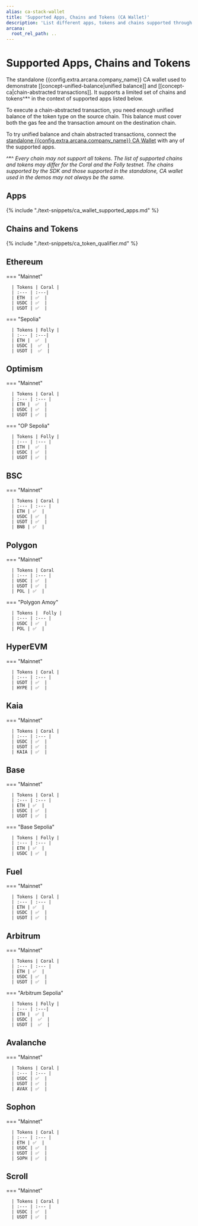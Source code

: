 ```yaml
---
alias: ca-stack-wallet
title: 'Supported Apps, Chains and Tokens (CA Wallet)'
description: 'List different apps, tokens and chains supported through the Arcana Chain Abstraction feature.'
arcana:
  root_rel_path: ..
---
```


# Supported Apps, Chains and Tokens

The standalone {{config.extra.arcana.company_name}} CA wallet used to demonstrate [[concept-unified-balance|unified balance]] and [[concept-ca|chain-abstracted transactions]]. It supports a limited set of chains and tokens^*^ in the context of supported apps listed below.

To execute a chain-abstracted transaction, you need enough unified balance of the token type on the source chain. This balance must cover both the gas fee and the transaction amount on the destination chain.

To try unified balance and chain abstracted transactions, connect the [standalone {{config.extra.arcana.company_name}} CA Wallet]({{config.extra.arcana.ca_wallet_download_url}}) with any of the supported apps. 

^*^ *Every chain may not support all tokens. The list of supported chains and tokens may differ for the Coral and the Folly testnet. The chains supported by the SDK and those supported in the standalone, CA wallet used in the demos may not always be the same.*

## Apps

{% include "./text-snippets/ca_wallet_supported_apps.md" %}

## Chains and Tokens

{% include "./text-snippets/ca_token_qualifier.md" %}

## Ethereum

=== "Mainnet"

      | Tokens | Coral |
      | :--- | :---|
      | ETH  | ✅  |
      | USDC | ✅  |
      | USDT | ✅  |

=== "Sepolia"

      | Tokens | Folly |
      | :--- | :---|
      | ETH |  ✅  |
      | USDC |  ✅  |
      | USDT |  ✅  |

## Optimism

=== "Mainnet"

      | Tokens | Coral |
      | :--- | :--- |
      | ETH |  ✅  |  
      | USDC | ✅  |
      | USDT | ✅  |

=== "OP Sepolia"

      | Tokens | Folly |
      | :--- | :--- |
      | ETH |  ✅  |    
      | USDC | ✅  |
      | USDT | ✅  |

## BSC

=== "Mainnet"

      | Tokens | Coral |
      | :--- | :--- |
      | ETH | ✅  |
      | USDC | ✅  |
      | USDT | ✅  |
      | BNB | ✅  |

## Polygon

=== "Mainnet"

      | Tokens | Coral 
      | :--- | :--- |
      | USDC | ✅  |
      | USDT | ✅  | 
      | POL | ✅  |

=== "Polygon Amoy"

      | Tokens |  Folly |
      | :--- | :--- |
      | USDC | ✅  |
      | POL | ✅  |

## HyperEVM

=== "Mainnet"

      | Tokens | Coral |
      | :--- | :--- | 
      | USDT | ✅  |
      | HYPE | ✅  |

## Kaia

=== "Mainnet"

      | Tokens | Coral | 
      | :--- | :--- | 
      | USDC | ✅  | 
      | USDT | ✅  | 
      | KAIA | ✅  |

## Base

=== "Mainnet"

      | Tokens | Coral | 
      | :--- | :--- | 
      | ETH | ✅  |  
      | USDC | ✅  |
      | USDT | ✅  |

=== "Base Sepolia"

      | Tokens | Folly |
      | :--- | :--- |
      | ETH | ✅  |  
      | USDC | ✅  |

## Fuel

=== "Mainnet"

      | Tokens | Coral |
      | :--- | :--- |
      | ETH | ✅  |  
      | USDC | ✅  |
      | USDT | ✅  |

## Arbitrum

=== "Mainnet"

      | Tokens | Coral |
      | :--- | :--- |
      | ETH | ✅  |  
      | USDC | ✅  |
      | USDT | ✅  |

=== "Arbitrum Sepolia"

      | Tokens | Folly |
      | :--- | :---|
      | ETH |  ✅ |
      | USDC |  ✅  |
      | USDT |  ✅  |

## Avalanche

=== "Mainnet"

      | Tokens | Coral | 
      | :--- | :--- |
      | USDC | ✅  |
      | USDT | ✅  |
      | AVAX | ✅  |

## Sophon

=== "Mainnet"

      | Tokens | Coral |
      | :--- | :--- |
      | ETH | ✅  |
      | USDC | ✅  |
      | USDT | ✅  | 
      | SOPH | ✅  |

## Scroll

=== "Mainnet"

      | Tokens | Coral |
      | :--- | :--- | 
      | USDC | ✅  |
      | USDT | ✅  |
